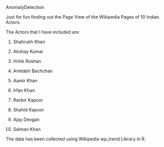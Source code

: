 AnomalyDetection

Just for fun finding out the Page View of the Wikipedia Pages of 10 Indian Actors.

The Actors that I have included are: 

1. Shahrukh Khan 

2. Akshay Kumar 

3. Hritik Roshan 

4. Amitabh Bachchan 

5. Aamir Khan 

6. Irfan Khan 

7. Ranbir Kapoor 

8. Shahid Kapoor 

9. Ajay Devgan 

10. Salman Khan  

The data has been collected using Wikipedia wp_trend Library in R.
